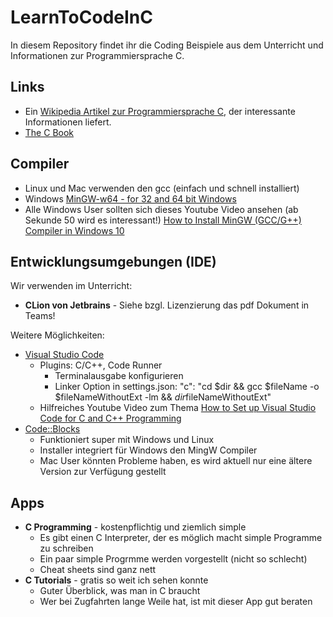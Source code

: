 # LearnToCodeInC

In diesem Repository findet ihr die Coding Beispiele aus dem Unterricht und Informationen zur Programmiersprache C.

## Links

* Ein [Wikipedia Artikel zur Programmiersprache C](https://de.wikipedia.org/wiki/C_(Programmiersprache)), der interessante Informationen liefert.
* [The C Book](https://publications.gbdirect.co.uk/c_book/)

## Compiler
* Linux und Mac verwenden den gcc (einfach und schnell installiert)
* Windows [MinGW-w64 - for 32 and 64 bit Windows](https://sourceforge.net/projects/mingw-w64/files/mingw-w64/mingw-w64-release/)
* Alle Windows User sollten sich dieses Youtube Video ansehen (ab Sekunde 50 wird es interessant!) [How to Install MinGW (GCC/G++) Compiler in Windows 10](https://www.youtube.com/watch?v=sXW2VLrQ3Bs)

## Entwicklungsumgebungen (IDE)
Wir verwenden im Unterricht:
* **CLion von Jetbrains** - Siehe bzgl. Lizenzierung das pdf Dokument in Teams!

Weitere Möglichkeiten:
* [Visual Studio Code](https://code.visualstudio.com/)
  * Plugins: C/C++, Code Runner
    * Terminalausgabe konfigurieren
    * Linker Option in settings.json: "c": "cd $dir && gcc $fileName -o $fileNameWithoutExt -lm && $dir$fileNameWithoutExt"
  * Hilfreiches Youtube Video zum Thema [How to Set up Visual Studio Code for C and C++ Programming](https://www.youtube.com/watch?v=77v-Poud_io) 
* [Code::Blocks](https://www.codeblocks.org/)
  * Funktioniert super mit Windows und Linux 
  * Installer integriert für Windows den MingW Compiler
  * Mac User könnten Probleme haben, es wird aktuell nur eine ältere Version zur Verfügung gestellt

## Apps
* **C Programming** - kostenpflichtig und ziemlich simple
  * Es gibt einen C Interpreter, der es möglich macht simple Programme zu schreiben
  * Ein paar simple Progrmme werden vorgestellt (nicht so schlecht)
  * Cheat sheets sind ganz nett
* **C Tutorials** - gratis so weit ich sehen konnte
  * Guter Überblick, was man in C braucht
  * Wer bei Zugfahrten lange Weile hat, ist mit dieser App gut beraten
